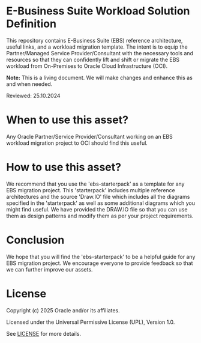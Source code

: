 # E-Business Suite Workload Solution Definition

This repository contains E-Business Suite (EBS) reference architecture, useful links, and a workload migration template. The intent is to equip the Partner/Managed Service Provider/Consultant with the necessary tools and resources so that they can confidently lift and shift or migrate the EBS workload from On-Premises to Oracle Cloud Infrastructure (OCI). 

__Note:__ This is a living document. We will make changes and enhance this as and when needed.  

Reviewed: 25.10.2024

# When to use this asset?

Any Oracle Partner/Service Provider/Consultant working on an EBS workload migration project to OCI should find this useful.

# How to use this asset?

We recommend that you use the 'ebs-starterpack' as a template for any EBS migration project. This 'starterpack' includes multiple reference architectures and the source 
'Draw.IO' file which includes all the diagrams specified in the 'starterpack' as well as some additional diagrams which you might find useful. We have provided the DRAW.IO file so that you can use them as design patterns and modify them as per your project requirements.

# Conclusion

We hope that you will find the 'ebs-starterpack' to be a helpful guide for any EBS migration project. We encourage everyone to provide feedback so that we can further improve our assets.


# License

Copyright (c) 2025 Oracle and/or its affiliates.

Licensed under the Universal Permissive License (UPL), Version 1.0.

See [LICENSE](https://github.com/oracle-devrel/technology-engineering/blob/main/LICENSE) for more details.
